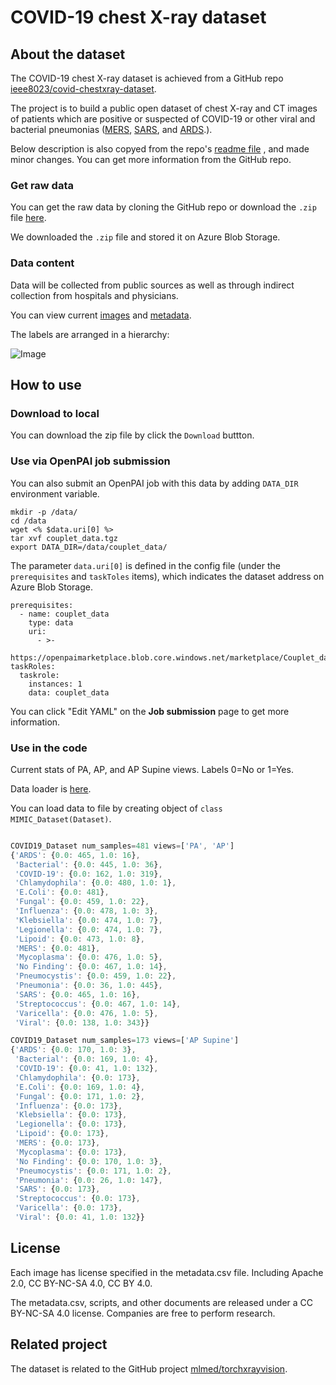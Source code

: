 # COVID-19 chest X-ray dataset

## About the dataset

The COVID-19 chest X-ray dataset is achieved from a GitHub repo [ieee8023/covid-chestxray-dataset](https://github.com/ieee8023/covid-chestxray-dataset). 

The project is to build a public open dataset of chest X-ray and CT images of patients which are positive or suspected of COVID-19 or other viral and bacterial pneumonias ([MERS](https://en.wikipedia.org/wiki/Middle_East_respiratory_syndrome), [SARS](https://en.wikipedia.org/wiki/Severe_acute_respiratory_syndrome), and [ARDS](https://en.wikipedia.org/wiki/Acute_respiratory_distress_syndrome).).

Below description is also copyed from the repo's [readme file](https://github.com/ieee8023/covid-chestxray-dataset/blob/master/README.md) , and made minor changes. You can get more information from the GitHub repo.

### Get raw data
You can get the raw data by cloning the GitHub repo or download the `.zip` file [here](https://github.com/ieee8023/covid-chestxray-dataset).

We downloaded the `.zip` file and stored it on Azure Blob Storage.

### Data content

Data will be collected from public sources as well as through indirect collection from hospitals and physicians.

You can view current [images](https://github.com/ieee8023/covid-chestxray-dataset/tree/master/images) and [metadata](https://github.com/ieee8023/covid-chestxray-dataset/blob/master/metadata.csv).

The labels are arranged in a hierarchy:

![Image](https://github.com/ieee8023/covid-chestxray-dataset/raw/master/docs/hierarchy.jpg)


## How to use

### Download to local

You can download the zip file by click the `Download` buttton.


### Use via OpenPAI job submission

You can also submit an OpenPAI job with this data by adding `DATA_DIR` environment variable.

```
mkdir -p /data/
cd /data
wget <% $data.uri[0] %>
tar xvf couplet_data.tgz
export DATA_DIR=/data/couplet_data/
```

The parameter `data.uri[0]` is defined in the config file (under the `prerequisites` and `taskToles` items), which indicates the dataset address on Azure Blob Storage.

```
prerequisites:
  - name: couplet_data
    type: data
    uri:
      - >-
        https://openpaimarketplace.blob.core.windows.net/marketplace/Couplet_data/couplet_data.tgz
taskRoles:
  taskrole:
    instances: 1
    data: couplet_data
```

You can click "Edit YAML" on the **Job submission** page to get more information.

### Use in the code

Current stats of PA, AP, and AP Supine views. Labels 0=No or 1=Yes. 

Data loader is [here](https://github.com/mlmed/torchxrayvision/blob/master/torchxrayvision/datasets.py#L867). 

You can load data to file by creating object of `class MIMIC_Dataset(Dataset)`.

  ```js

  COVID19_Dataset num_samples=481 views=['PA', 'AP']
  {'ARDS': {0.0: 465, 1.0: 16},
   'Bacterial': {0.0: 445, 1.0: 36},
   'COVID-19': {0.0: 162, 1.0: 319},
   'Chlamydophila': {0.0: 480, 1.0: 1},
   'E.Coli': {0.0: 481},
   'Fungal': {0.0: 459, 1.0: 22},
   'Influenza': {0.0: 478, 1.0: 3},
   'Klebsiella': {0.0: 474, 1.0: 7},
   'Legionella': {0.0: 474, 1.0: 7},
   'Lipoid': {0.0: 473, 1.0: 8},
   'MERS': {0.0: 481},
   'Mycoplasma': {0.0: 476, 1.0: 5},
   'No Finding': {0.0: 467, 1.0: 14},
   'Pneumocystis': {0.0: 459, 1.0: 22},
   'Pneumonia': {0.0: 36, 1.0: 445},
   'SARS': {0.0: 465, 1.0: 16},
   'Streptococcus': {0.0: 467, 1.0: 14},
   'Varicella': {0.0: 476, 1.0: 5},
   'Viral': {0.0: 138, 1.0: 343}}

  COVID19_Dataset num_samples=173 views=['AP Supine']
  {'ARDS': {0.0: 170, 1.0: 3},
   'Bacterial': {0.0: 169, 1.0: 4},
   'COVID-19': {0.0: 41, 1.0: 132},
   'Chlamydophila': {0.0: 173},
   'E.Coli': {0.0: 169, 1.0: 4},
   'Fungal': {0.0: 171, 1.0: 2},
   'Influenza': {0.0: 173},
   'Klebsiella': {0.0: 173},
   'Legionella': {0.0: 173},
   'Lipoid': {0.0: 173},
   'MERS': {0.0: 173},
   'Mycoplasma': {0.0: 173},
   'No Finding': {0.0: 170, 1.0: 3},
   'Pneumocystis': {0.0: 171, 1.0: 2},
   'Pneumonia': {0.0: 26, 1.0: 147},
   'SARS': {0.0: 173},
   'Streptococcus': {0.0: 173},
   'Varicella': {0.0: 173},
   'Viral': {0.0: 41, 1.0: 132}}

  ```

## License

  Each image has license specified in the metadata.csv file. Including Apache 2.0, CC BY-NC-SA 4.0, CC BY 4.0.

  The metadata.csv, scripts, and other documents are released under a CC BY-NC-SA 4.0 license. Companies are free to perform research.


## Related project

The dataset is related to the GitHub project [mlmed/torchxrayvision](https://github.com/mlmed/torchxrayvision).
